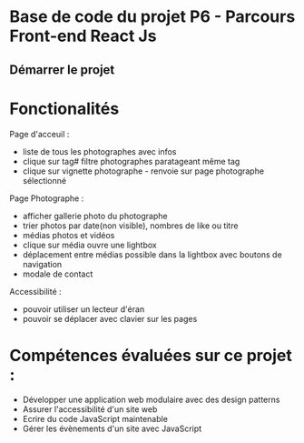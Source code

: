 # Base de code du projet P6 - Parcours Front-end React Js

## Démarrer le projet

# Fonctionalités

Page d'acceuil :

- liste de tous les photographes avec infos
- clique sur tag# filtre photographes paratageant même tag
- clique sur vignette photographe - renvoie sur page photographe sélectionné

Page Photographe :

- afficher gallerie photo du photographe
- trier photos par date(non visible), nombres de like ou titre
- médias photos et vidéos
- clique sur média ouvre une lightbox
- déplacement entre médias possible dans la lightbox avec boutons de navigation
- modale de contact

Accessibilité :

- pouvoir utiliser un lecteur d'éran
- pouvoir se déplacer avec clavier sur les pages

# Compétences évaluées sur ce projet :

- Développer une application web modulaire avec des design patterns
- Assurer l'accessibilité d'un site web
- Ecrire du code JavaScript maintenable
- Gérer les évènements d'un site avec JavaScript
